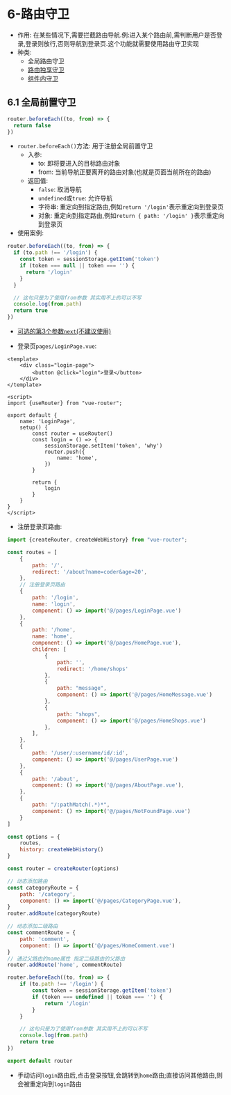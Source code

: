 # 6-路由守卫

- 作用: 在某些情况下,需要拦截路由导航.例:进入某个路由前,需判断用户是否登录,登录则放行,否则导航到登录页.这个功能就需要使用路由守卫实现
- 种类:
  - 全局路由守卫
  - [路由独享守卫](https://router.vuejs.org/zh/guide/advanced/navigation-guards.html#%E8%B7%AF%E7%94%B1%E7%8B%AC%E4%BA%AB%E7%9A%84%E5%AE%88%E5%8D%AB)
  - [组件内守卫](https://router.vuejs.org/zh/guide/advanced/navigation-guards.html#%E7%BB%84%E4%BB%B6%E5%86%85%E7%9A%84%E5%AE%88%E5%8D%AB)

## 6.1 全局前置守卫

```javascript
router.beforeEach((to, from) => {
  return false
})
```

- `router.beforeEach()`方法: 用于注册全局前置守卫
  - 入参:
    - to: 即将要进入的目标路由对象
    - from: 当前导航正要离开的路由对象(也就是页面当前所在的路由)
  - 返回值:
    - `false`: 取消导航
    - `undefined`或`true`: 允许导航
    - 字符串: 重定向到指定路由,例如`return '/login'`表示重定向到登录页
    - 对象: 重定向到指定路由,例如`return { path: '/login' }`表示重定向到登录页
- 使用案例:

```javascript
router.beforeEach((to, from) => {
  if (to.path !== '/login') {
    const token = sessionStorage.getItem('token')
    if (token === null || token === '') {
      return '/login'
    }
  }

  // 这句只是为了使用from参数 其实用不上的可以不写
  console.log(from.path)
  return true
})
```

- [可选的第3个参数`next`(不建议使用)](https://router.vuejs.org/zh/guide/advanced/navigation-guards.html#%E5%8F%AF%E9%80%89%E7%9A%84%E7%AC%AC%E4%B8%89%E4%B8%AA%E5%8F%82%E6%95%B0-next)

- 登录页`pages/LoginPage.vue`:

```vue
<template>
    <div class="login-page">
        <button @click="login">登录</button>
    </div>
</template>

<script>
import {useRouter} from "vue-router";

export default {
    name: 'LoginPage',
    setup() {
        const router = useRouter()
        const login = () => {
            sessionStorage.setItem('token', 'why')
            router.push({
                name: 'home',
            })
        }

        return {
            login
        }
    }
}
</script>
```

- 注册登录页路由:

```javascript
import {createRouter, createWebHistory} from "vue-router";

const routes = [
    {
        path: '/',
        redirect: '/about?name=coder&age=20',
    },
    // 注册登录页路由
    {
        path: '/login',
        name: 'login',
        component: () => import('@/pages/LoginPage.vue') 
    },
    {
        path: '/home',
        name: 'home',
        component: () => import('@/pages/HomePage.vue'),
        children: [
            {
                path: '',
                redirect: '/home/shops'
            },
            {
                path: "message",
                component: () => import('@/pages/HomeMessage.vue')
            },
            {
                path: "shops",
                component: () => import('@/pages/HomeShops.vue')
            },
        ],
    },
    {
        path: '/user/:username/id/:id',
        component: () => import('@/pages/UserPage.vue')
    },
    {
        path: '/about',
        component: () => import('@/pages/AboutPage.vue'),
    },
    {
        path: "/:pathMatch(.*)*",
        component: () => import('@/pages/NotFoundPage.vue')
    }
]

const options = {
    routes,
    history: createWebHistory()
}

const router = createRouter(options)

// 动态添加路由
const categoryRoute = {
    path: '/category',
    component: () => import('@/pages/CategoryPage.vue'),
}
router.addRoute(categoryRoute)

// 动态添加二级路由
const commentRoute = {
    path: 'comment',
    component: () => import('@/pages/HomeComment.vue')
}
// 通过父路由的name属性 指定二级路由的父路由
router.addRoute('home', commentRoute)

router.beforeEach((to, from) => {
    if (to.path !== '/login') {
        const token = sessionStorage.getItem('token')
        if (token === undefined || token === '') {
            return '/login'
        }
    }

    // 这句只是为了使用from参数 其实用不上的可以不写
    console.log(from.path)
    return true
})

export default router
```

- 手动访问`login`路由后,点击登录按钮,会跳转到`home`路由;直接访问其他路由,则会被重定向到`login`路由